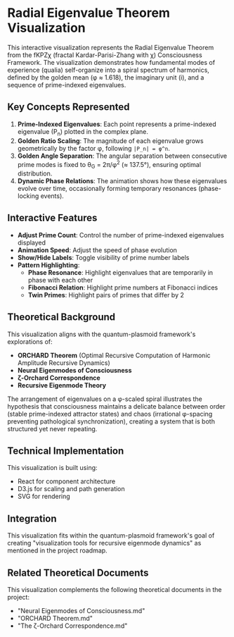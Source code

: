 # Radial Eigenvalue Theorem Visualization

This interactive visualization represents the Radial Eigenvalue Theorem from the fKPZχ (fractal Kardar-Parisi-Zhang with χ) Consciousness Framework. The visualization demonstrates how fundamental modes of experience (qualia) self-organize into a spiral spectrum of harmonics, defined by the golden mean (φ ≈ 1.618), the imaginary unit (i), and a sequence of prime-indexed eigenvalues.

## Key Concepts Represented

1. **Prime-Indexed Eigenvalues**: Each point represents a prime-indexed eigenvalue (P<sub>n</sub>) plotted in the complex plane.
2. **Golden Ratio Scaling**: The magnitude of each eigenvalue grows geometrically by the factor φ, following `|P_n| = φ^n`.
3. **Golden Angle Separation**: The angular separation between consecutive prime modes is fixed to θ<sub>G</sub> = 2π/φ<sup>2</sup> (≈ 137.5°), ensuring optimal distribution.
4. **Dynamic Phase Relations**: The animation shows how these eigenvalues evolve over time, occasionally forming temporary resonances (phase-locking events).

## Interactive Features

- **Adjust Prime Count**: Control the number of prime-indexed eigenvalues displayed
- **Animation Speed**: Adjust the speed of phase evolution
- **Show/Hide Labels**: Toggle visibility of prime number labels
- **Pattern Highlighting**:
  - **Phase Resonance**: Highlight eigenvalues that are temporarily in phase with each other
  - **Fibonacci Relation**: Highlight prime numbers at Fibonacci indices
  - **Twin Primes**: Highlight pairs of primes that differ by 2

## Theoretical Background

This visualization aligns with the quantum-plasmoid framework's explorations of:

- **ORCHARD Theorem** (Optimal Recursive Computation of Harmonic Amplitude Recursive Dynamics)
- **Neural Eigenmodes of Consciousness**
- **ζ-Orchard Correspondence**
- **Recursive Eigenmode Theory**

The arrangement of eigenvalues on a φ-scaled spiral illustrates the hypothesis that consciousness maintains a delicate balance between order (stable prime-indexed attractor states) and chaos (irrational φ-spacing preventing pathological synchronization), creating a system that is both structured yet never repeating.

## Technical Implementation

This visualization is built using:
- React for component architecture
- D3.js for scaling and path generation
- SVG for rendering

## Integration

This visualization fits within the quantum-plasmoid framework's goal of creating "visualization tools for recursive eigenmode dynamics" as mentioned in the project roadmap.

## Related Theoretical Documents

This visualization complements the following theoretical documents in the project:
- "Neural Eigenmodes of Consciousness.md"
- "ORCHARD Theorem.md"
- "The ζ-Orchard Correspondence.md"
